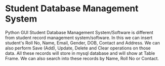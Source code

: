 # Student Database Management System
Python GUI Student Database Management System/Software is different from student record management system/software. In this we can insert student's Roll No, Name, Email, Gender, DOB, Contact and Address. We can also perform Save (Add), Update, Delete and Clear operations on those data. All these records will store in mysql database and will show at Table Frame. We can also search into these records by Name, Roll No or Contact.

